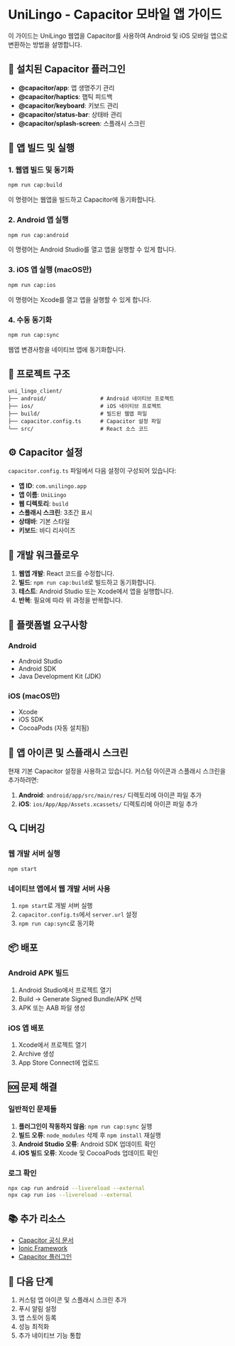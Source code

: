 # UniLingo - Capacitor 모바일 앱 가이드

이 가이드는 UniLingo 웹앱을 Capacitor를 사용하여 Android 및 iOS 모바일 앱으로 변환하는 방법을 설명합니다.

## 📱 설치된 Capacitor 플러그인

- **@capacitor/app**: 앱 생명주기 관리
- **@capacitor/haptics**: 햅틱 피드백
- **@capacitor/keyboard**: 키보드 관리
- **@capacitor/status-bar**: 상태바 관리
- **@capacitor/splash-screen**: 스플래시 스크린

## 🚀 앱 빌드 및 실행

### 1. 웹앱 빌드 및 동기화

```bash
npm run cap:build
```

이 명령어는 웹앱을 빌드하고 Capacitor에 동기화합니다.

### 2. Android 앱 실행

```bash
npm run cap:android
```

이 명령어는 Android Studio를 열고 앱을 실행할 수 있게 합니다.

### 3. iOS 앱 실행 (macOS만)

```bash
npm run cap:ios
```

이 명령어는 Xcode를 열고 앱을 실행할 수 있게 합니다.

### 4. 수동 동기화

```bash
npm run cap:sync
```

웹앱 변경사항을 네이티브 앱에 동기화합니다.

## 📂 프로젝트 구조

```
uni_lingo_client/
├── android/                 # Android 네이티브 프로젝트
├── ios/                     # iOS 네이티브 프로젝트
├── build/                   # 빌드된 웹앱 파일
├── capacitor.config.ts      # Capacitor 설정 파일
└── src/                     # React 소스 코드
```

## ⚙️ Capacitor 설정

`capacitor.config.ts` 파일에서 다음 설정이 구성되어 있습니다:

- **앱 ID**: `com.unilingo.app`
- **앱 이름**: `UniLingo`
- **웹 디렉토리**: `build`
- **스플래시 스크린**: 3초간 표시
- **상태바**: 기본 스타일
- **키보드**: 바디 리사이즈

## 🔧 개발 워크플로우

1. **웹앱 개발**: React 코드를 수정합니다.
2. **빌드**: `npm run cap:build`로 빌드하고 동기화합니다.
3. **테스트**: Android Studio 또는 Xcode에서 앱을 실행합니다.
4. **반복**: 필요에 따라 위 과정을 반복합니다.

## 📱 플랫폼별 요구사항

### Android

- Android Studio
- Android SDK
- Java Development Kit (JDK)

### iOS (macOS만)

- Xcode
- iOS SDK
- CocoaPods (자동 설치됨)

## 🎨 앱 아이콘 및 스플래시 스크린

현재 기본 Capacitor 설정을 사용하고 있습니다. 커스텀 아이콘과 스플래시 스크린을 추가하려면:

1. **Android**: `android/app/src/main/res/` 디렉토리에 아이콘 파일 추가
2. **iOS**: `ios/App/App/Assets.xcassets/` 디렉토리에 아이콘 파일 추가

## 🔍 디버깅

### 웹 개발 서버 실행

```bash
npm start
```

### 네이티브 앱에서 웹 개발 서버 사용

1. `npm start`로 개발 서버 실행
2. `capacitor.config.ts`에서 `server.url` 설정
3. `npm run cap:sync`로 동기화

## 📦 배포

### Android APK 빌드

1. Android Studio에서 프로젝트 열기
2. Build → Generate Signed Bundle/APK 선택
3. APK 또는 AAB 파일 생성

### iOS 앱 배포

1. Xcode에서 프로젝트 열기
2. Archive 생성
3. App Store Connect에 업로드

## 🆘 문제 해결

### 일반적인 문제들

1. **플러그인이 작동하지 않음**: `npm run cap:sync` 실행
2. **빌드 오류**: `node_modules` 삭제 후 `npm install` 재실행
3. **Android Studio 오류**: Android SDK 업데이트 확인
4. **iOS 빌드 오류**: Xcode 및 CocoaPods 업데이트 확인

### 로그 확인

```bash
npx cap run android --livereload --external
npx cap run ios --livereload --external
```

## 📚 추가 리소스

- [Capacitor 공식 문서](https://capacitorjs.com/docs)
- [Ionic Framework](https://ionicframework.com/)
- [Capacitor 플러그인](https://capacitorjs.com/docs/plugins)

## 🎯 다음 단계

1. 커스텀 앱 아이콘 및 스플래시 스크린 추가
2. 푸시 알림 설정
3. 앱 스토어 등록
4. 성능 최적화
5. 추가 네이티브 기능 통합


